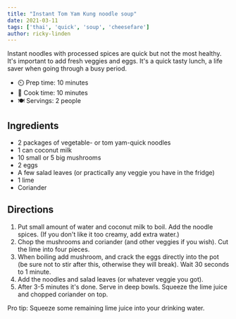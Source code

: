 ```yaml
---
title: "Instant Tom Yam Kung noodle soup"
date: 2021-03-11
tags: ['thai', 'quick', 'soup', 'cheesefare']
author: ricky-linden
---
```


Instant noodles with processed spices are quick but not the most healthy. It's important to add fresh veggies and eggs. It's a quick tasty lunch, a life saver when going through a busy period.

- ⏲️ Prep time: 10 minutes
- 🍳 Cook time: 10 minutes
- 🍽️ Servings: 2 people

## Ingredients

- 2 packages of vegetable- or tom yam-quick noodles
- 1 can coconut milk
- 10 small or 5 big mushrooms
- 2 eggs
- A few salad leaves (or practically any veggie you have in the fridge)
- 1 lime
- Coriander

## Directions

1. Put small amount of water and coconut milk to boil. Add the noodle spices. (If you don't like it too creamy, add extra water.)
2. Chop the mushrooms and coriander (and other veggies if you wish). Cut the lime into four pieces.
3. When boiling add mushroom, and crack the eggs directly into the pot (be sure not to stir after this, otherwise they will break). Wait 30 seconds to 1 minute.
4. Add the noodles and salad leaves (or whatever veggie you got).
5. After 3-5 minutes it's done. Serve in deep bowls. Squeeze the lime juice and chopped coriander on top.

Pro tip: Squeeze some remaining lime juice into your drinking water.
